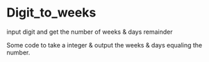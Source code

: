 # Digit_to_weeks
input digit and get the number of weeks &amp; days remainder


Some code to take a integer & output the weeks & days equaling the number.  
